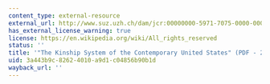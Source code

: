 ```yaml
---
content_type: external-resource
external_url: http://www.suz.uzh.ch/dam/jcr:00000000-5971-7075-0000-000008238573/Parsons_kinship.pdf
has_external_license_warning: true
license: https://en.wikipedia.org/wiki/All_rights_reserved
status: ''
title: '"The Kinship System of the Contemporary United States" (PDF - 2MB)'
uid: 3a443b9c-8262-4010-a9d1-c04856b90b1d
wayback_url: ''
---
```

